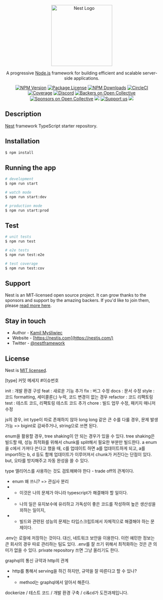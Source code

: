 <p align="center">
  <a href="http://nestjs.com/" target="blank"><img src="https://nestjs.com/img/logo-small.svg" width="200" alt="Nest Logo" /></a>
</p>

[circleci-image]: https://img.shields.io/circleci/build/github/nestjs/nest/master?token=abc123def456
[circleci-url]: https://circleci.com/gh/nestjs/nest

  <p align="center">A progressive <a href="http://nodejs.org" target="_blank">Node.js</a> framework for building efficient and scalable server-side applications.</p>
    <p align="center">
<a href="https://www.npmjs.com/~nestjscore" target="_blank"><img src="https://img.shields.io/npm/v/@nestjs/core.svg" alt="NPM Version" /></a>
<a href="https://www.npmjs.com/~nestjscore" target="_blank"><img src="https://img.shields.io/npm/l/@nestjs/core.svg" alt="Package License" /></a>
<a href="https://www.npmjs.com/~nestjscore" target="_blank"><img src="https://img.shields.io/npm/dm/@nestjs/common.svg" alt="NPM Downloads" /></a>
<a href="https://circleci.com/gh/nestjs/nest" target="_blank"><img src="https://img.shields.io/circleci/build/github/nestjs/nest/master" alt="CircleCI" /></a>
<a href="https://coveralls.io/github/nestjs/nest?branch=master" target="_blank"><img src="https://coveralls.io/repos/github/nestjs/nest/badge.svg?branch=master#9" alt="Coverage" /></a>
<a href="https://discord.gg/G7Qnnhy" target="_blank"><img src="https://img.shields.io/badge/discord-online-brightgreen.svg" alt="Discord"/></a>
<a href="https://opencollective.com/nest#backer" target="_blank"><img src="https://opencollective.com/nest/backers/badge.svg" alt="Backers on Open Collective" /></a>
<a href="https://opencollective.com/nest#sponsor" target="_blank"><img src="https://opencollective.com/nest/sponsors/badge.svg" alt="Sponsors on Open Collective" /></a>
  <a href="https://paypal.me/kamilmysliwiec" target="_blank"><img src="https://img.shields.io/badge/Donate-PayPal-ff3f59.svg"/></a>
    <a href="https://opencollective.com/nest#sponsor"  target="_blank"><img src="https://img.shields.io/badge/Support%20us-Open%20Collective-41B883.svg" alt="Support us"></a>
  <a href="https://twitter.com/nestframework" target="_blank"><img src="https://img.shields.io/twitter/follow/nestframework.svg?style=social&label=Follow"></a>
</p>
  <!--[![Backers on Open Collective](https://opencollective.com/nest/backers/badge.svg)](https://opencollective.com/nest#backer)
  [![Sponsors on Open Collective](https://opencollective.com/nest/sponsors/badge.svg)](https://opencollective.com/nest#sponsor)-->

## Description

[Nest](https://github.com/nestjs/nest) framework TypeScript starter repository.

## Installation

```bash
$ npm install
```

## Running the app

```bash
# development
$ npm run start

# watch mode
$ npm run start:dev

# production mode
$ npm run start:prod
```

## Test

```bash
# unit tests
$ npm run test

# e2e tests
$ npm run test:e2e

# test coverage
$ npm run test:cov
```

## Support

Nest is an MIT-licensed open source project. It can grow thanks to the sponsors and support by the amazing backers. If you'd like to join them, please [read more here](https://docs.nestjs.com/support).

## Stay in touch

- Author - [Kamil Myśliwiec](https://kamilmysliwiec.com)
- Website - [https://nestjs.com](https://nestjs.com/)
- Twitter - [@nestframework](https://twitter.com/nestframework)

## License

Nest is [MIT licensed](LICENSE).

[type] 커밋 메세지 #이슈번호

init : 개발 환경 구성
feat : 새로운 기능 추가
fix : 버그 수정
docs : 문서 수정
style : 코드 formatting, 세미콜론(;) 누락, 코드 변경이 없는 경우
refactor : 코드 리팩토링
test : 테스트 코드, 리팩토링 테스트 코드 추가
chore : 빌드 업무 수정, 패키지 매니저 수정

js의 경우, int type이 따로 존재하지 않아 long long 같은 큰 수를 다룰 경우, 문제 발생 가능
=> bigint로 감싸주거나, string으로 쓰면 된다.

enum을 활용할 경우, tree shaking이 안 되는 경우가 있을 수 있다.
tree shaking은 빌드할 때, 성능 최적화를 위해서 chunk를 split해서 필요한 부분만 빌드한다.
a enum을 c에서 가져다 쓴다고 했을 때, c를 업데이트 하면 a를 업데이트하게 되고, a를 import하는 b, d 등도
함께 업데이트가 이루어져서 chunk가 커진다는 단점이 있다.
but, 오타를 방지해주고 자동 완성을 쓸 수 있다.

type 엘리어스를 사용하는 것도 검토해봐야 한다 - trade off의 관계이다.

- enum 왜 쓰니? => 관심사 분리
- - 이것은 나의 문제가 아니라 typescript가 해결해야 할 일이다.
- - 나의 일은 유지보수에 유리하고 가독성이 좋은 코드를 작성하여 높은 생산성을 꾀하는 일이지,
- - 빌드와 관련된 성능의 문제는 타입스크립트에서 자체적으로 해결해야 하는 문제이다.

.env는 로컬에 저장하는 것이다.
대신, 네트워크 보안을 이용한다.
이런 예민한 정보는 큰 회사의 경우 따로 관리하는 팀도 있다.
.env를 잘 쓰기 위해서 최적화하는 것은 큰 의미가 없을 수 있다.
private repository 쓰면 그냥 올리기도 한다.

graphql의 통신 규약과 http의 관계

- http를 통해서 serving을 하긴 하지만, 규약을 잘 따른다고 할 수 있나?
- - method는 graphql에서 알아서 해준다.

dockerize / 테스트 코드 / 개발 환경 구축 / ci&cd가 도전과제입니다.
